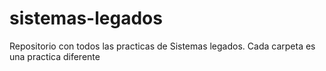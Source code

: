 # sistemas-legados

Repositorio con todos las practicas de Sistemas legados. Cada carpeta es una practica diferente